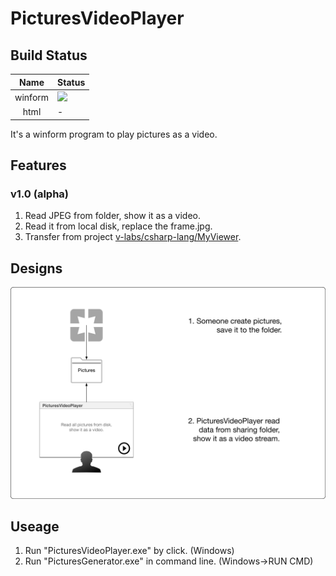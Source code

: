PicturesVideoPlayer
============================

Build Status
----------------------------

| Name | Status |
|:----:|:-------|
| winform | ![](https://apphub.visualstudio.com/_apis/public/build/definitions/9627dc88-e88a-47df-9ddc-97735c047fce/1/badge) |
| html | - |

It's a winform program to play pictures as a video.

Features
----------------------------

### v1.0 (alpha)

1. Read JPEG from folder, show it as a video.
2. Read it from local disk, replace the frame.jpg.
3. Transfer from project [v-labs/csharp-lang/MyViewer](https://github.com/volnet/v-labs/tree/master/csharp-lang/MyViewer).

Designs
----------------------------

![Figure](docs/design/principle.png)

Useage
----------------------------

1. Run "PicturesVideoPlayer.exe" by click. (Windows)
2. Run "PicturesGenerator.exe" in command line. (Windows->RUN CMD)